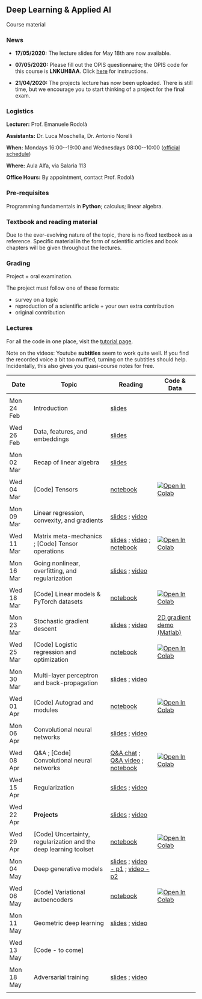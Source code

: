 ## Deep Learning & Applied AI

Course material

### News

- **17/05/2020:** The lecture slides for May 18th are now available.

- **07/05/2020:** Please fill out the OPIS questionnaire; the OPIS code for this course is **LNKUH8AA**. Click [here](https://www.uniroma1.it/sites/default/files/field_file_allegati/vadevecum_opis_eng_27_11_2018_002_modalita_compatibilita.pdf) for instructions.

- **21/04/2020:** The projects lecture has now been uploaded. There is still time, but we encourage you to start thinking of a project for the final exam.

### Logistics

**Lecturer:** Prof. Emanuele Rodolà

**Assistants:** Dr. Luca Moschella, Dr. Antonio Norelli

**When:** Mondays 16:00--19:00 and Wednesdays 08:00--10:00 ([official schedule](https://www.studiareinformatica.uniroma1.it/laurea-magistrale/orario-lezioni))

**Where:** Aula Alfa, via Salaria 113

**Office Hours:** By appointment, contact Prof. Rodolà

### Pre-requisites

Programming fundamentals in **Python**; calculus; linear algebra.

### Textbook and reading material

Due to the ever-evolving nature of the topic, there is no fixed textbook as a reference. Specific material in the form of scientific articles and book chapters will be given throughout the lectures.

### Grading

Project + oral examination.

The project must follow one of these formats:

- survey on a topic
- reproduction of a scientific article + your own extra contribution
- original contribution

### Lectures

For all the code in one place, visit the [tutorial page](https://lucmos.github.io/DLAI-s2-2020-tutorials/).

Note on the videos: Youtube **subtitles** seem to work quite well. If you find the recorded voice a bit too muffled, turning on the subtitles should help. Incidentally, this also gives you quasi-course notes for free.

**Date** | **Topic** | **Reading** | **Code & Data**
------------ | ------------- | ------------ | ------------
| | |
Mon 24 Feb | Introduction | [slides](https://github.com/erodola/DLAI-s2-2020/raw/master/01_intro/01-intro.pdf) | 
| | |
Wed 26 Feb | Data, features, and embeddings | [slides](https://github.com/erodola/DLAI-s2-2020/raw/master/02_data/02-data.pdf) |
| | |
Mon 02 Mar | Recap of linear algebra | [slides](https://github.com/erodola/DLAI-s2-2020/raw/master/03_linalg/03-linalg.pdf) |
| | |
Wed 04 Mar | [Code] Tensors | [notebook](https://nbviewer.jupyter.org/github/lucmos/DLAI-s2-2020-tutorials/blob/master/01/01_Tensor_basics.ipynb) | [![Open In Colab](https://colab.research.google.com/assets/colab-badge.svg)](https://colab.research.google.com/github/lucmos/DLAI-s2-2020-tutorials/blob/master/01/01_Tensor_basics.ipynb)
| | |
Mon 09 Mar | Linear regression, convexity, and gradients | [slides](https://github.com/erodola/DLAI-s2-2020/raw/master/04_linear/04-linear.pdf) ; [video](https://www.youtube.com/watch?v=QP82n2GvtEc) |
| | |
Wed 11 Mar | Matrix meta-mechanics ; [Code] Tensor operations | [slides](https://github.com/erodola/DLAI-s2-2020/raw/master/04_linear/04b-matrix.pdf) ; [video](https://www.youtube.com/watch?v=mFYC6mh6UO8) ; [notebook](https://github.com/lucmos/DLAI-s2-2020-tutorials/blob/master/02/02_Tensor_operations.ipynb) | [![Open In Colab](https://colab.research.google.com/assets/colab-badge.svg)](https://colab.research.google.com/github/lucmos/DLAI-s2-2020-tutorials/blob/master/02/02_Tensor_operations.ipynb)
| | |
Mon 16 Mar | Going nonlinear, overfitting, and regularization | [slides](https://github.com/erodola/DLAI-s2-2020/raw/master/05_nonlinear/05-nonlinear.pdf) ; [video](https://www.youtube.com/watch?v=0anGdn1Vtq8) |
| | |
Wed 18 Mar | [Code] Linear models & PyTorch datasets | [notebook](https://github.com/lucmos/DLAI-s2-2020-tutorials/blob/master/03/03_Linear_models_and_Pytorch_Datasets.ipynb) | [![Open In Colab](https://colab.research.google.com/assets/colab-badge.svg)](https://colab.research.google.com/github/lucmos/DLAI-s2-2020-tutorials/blob/master/03/03_Linear_models_and_Pytorch_Datasets.ipynb)
| | |
Mon 23 Mar | Stochastic gradient descent | [slides](https://github.com/erodola/DLAI-s2-2020/raw/master/06_sgd/06-sgd.pdf) ; [video](https://www.youtube.com/watch?v=v_B6jHOqr9E) | [2D gradient demo (Matlab)](https://github.com/erodola/DLAI-s2-2020/raw/master/06_sgd/grad2d.m)
| | |
Wed 25 Mar | [Code] Logistic regression and optimization | [notebook](https://github.com/lucmos/DLAI-s2-2020-tutorials/blob/master/04/4_Logistic_Regression_and_Optimization.ipynb) | [![Open In Colab](https://colab.research.google.com/assets/colab-badge.svg)](https://colab.research.google.com/github/lucmos/DLAI-s2-2020-tutorials/blob/master/04/4_Logistic_Regression_and_Optimization.ipynb)
| | |
Mon 30 Mar | Multi-layer perceptron and back-propagation | [slides](https://github.com/erodola/DLAI-s2-2020/raw/master/07_mlp/07-mlp.pdf) ; [video](https://www.youtube.com/watch?v=HKqbQ-cP92Q) | 
| | |
Wed 01 Apr | [Code] Autograd and modules | [notebook](https://github.com/lucmos/DLAI-s2-2020-tutorials/blob/master/05/5_Autograd_and_Modules.ipynb) | [![Open In Colab](https://colab.research.google.com/assets/colab-badge.svg)](https://colab.research.google.com/github/lucmos/DLAI-s2-2020-tutorials/blob/master/05/5_Autograd_and_Modules.ipynb)
| | |
Mon 06 Apr | Convolutional neural networks | [slides](https://github.com/erodola/DLAI-s2-2020/raw/master/08_cnn/08-cnn.pdf) ; [video](https://www.youtube.com/watch?v=d7YMP-PnD7Y) | 
| | |
Wed 08 Apr | Q&A ; [Code] Convolutional neural networks | [Q&A chat](https://raw.githubusercontent.com/erodola/DLAI-s2-2020/master/QA/QA-1.txt) ; [Q&A video](https://www.youtube.com/watch?v=PcHhd4ZCejc) ; [notebook](https://github.com/lucmos/DLAI-s2-2020-tutorials/blob/master/06/6_Convolutional_Neural_Networks.ipynb) | [![Open In Colab](https://colab.research.google.com/assets/colab-badge.svg)](https://colab.research.google.com/github/lucmos/DLAI-s2-2020-tutorials/blob/master/06/6_Convolutional_Neural_Networks.ipynb)
| | |
Wed 15 Apr | Regularization | [slides](https://github.com/erodola/DLAI-s2-2020/raw/master/09_regular/09-regular.pdf) ; [video](https://www.youtube.com/watch?v=WwiFT1Wr0x4) | 
| | |
Wed 22 Apr | **Projects** | [slides](https://github.com/erodola/DLAI-s2-2020/raw/master/10_projects/10-projects-merged.pdf) ; [video](https://youtu.be/8WTO6aFsuY8) | 
| | |
Wed 29 Apr | [Code] Uncertainty, regularization and the deep learning toolset | [notebook](https://github.com/lucmos/DLAI-s2-2020-tutorials/blob/master/07/7_Uncertainty,_regularization_and_the_deep_learning_toolset.ipynb) | [![Open In Colab](https://colab.research.google.com/assets/colab-badge.svg)](https://colab.research.google.com/github/lucmos/DLAI-s2-2020-tutorials/blob/master/07/7_Uncertainty,_regularization_and_the_deep_learning_toolset.ipynb)
| | |
Mon 04 May | Deep generative models | [slides](https://github.com/erodola/DLAI-s2-2020/raw/master/11_generative/11-generative.pdf) ; [video - p1](https://www.youtube.com/watch?v=hvJdj4tmxQ8) ; [video - p2](https://www.youtube.com/watch?v=7TDNZflOPnU) | 
| | |
Wed 06 May | [Code] Variational autoencoders | [notebook](https://github.com/lucmos/DLAI-s2-2020-tutorials/blob/master/08/8_Variational_Autoencoders_(VAEs).ipynb) | [![Open In Colab](https://colab.research.google.com/assets/colab-badge.svg)](https://colab.research.google.com/github/lucmos/DLAI-s2-2020-tutorials/blob/master/08/8_Variational_Autoencoders_(VAEs).ipynb)
| | |
Mon 11 May | Geometric deep learning | [slides](https://github.com/erodola/DLAI-s2-2020/raw/master/12_gdl/12-gdl.pdf) ; [video](https://www.youtube.com/watch?v=Ijh_drAU44o) | 
| | |
Wed 13 May | [Code - to come] |  | 
| | |
Mon 18 May | Adversarial training | [slides](https://github.com/erodola/DLAI-s2-2020/raw/master/13_adversarial/13-adversarial.pdf) ; [video](https://youtu.be/GTPuyqjME3E) | 
| | |
